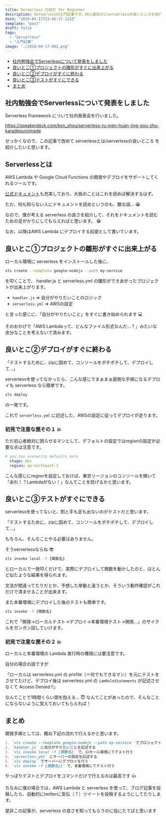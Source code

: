 ```yaml
---
title: Serverless の紹介 for Beginner
description: Serverlessの入門記事です。初心者向けにserverlessの良いところを紹介します。 
date: "2019-04-17T23:46:37.121Z"
template: "post"
draft: false
tags:
  - "Serverless"
  - "入門記事"
image: "./2019-04-17-001.png"
---
```


- [社内勉強会でServerlessについて発表をしました](#社内勉強会でserverlessについて発表をしました)
- [良いとこ①プロジェクトの雛形がすぐに出来上がる](#良いとこ①プロジェクトの雛形がすぐに出来上がる)
- [良いとこ②デプロイがすぐに終わる](#良いとこ②デプロイがすぐに終わる)
- [良いとこ③テストがすぐにできる](#良いとこ③テストがすぐにできる)
- [まとめ](#まとめ)


## 社内勉強会でServerlessについて発表をしました

Serverless Framework について社内発表会を行いました。

https://speakerdeck.com/kon_shou/serverless-ru-men-huan-jing-gou-zhu-karadepuroimade

せっかくなので、この記事で改めて serverlessとは/serverlessの良いところ を紹介したいと思います。

## Serverlessとは

AWS Lambda や Google Cloud Functions の開発やデプロイをサポートしてくれるツールです。

[公式ドキュメント](https://serverless.com/framework/)も充実しており、大抵のことはこれを読めば解決するはず。

ただ、何も知らない人にドキュメントを読めというのも、酷な話… :sob:

なので、僕が考える serverless の良さを紹介して、それをドキュメントを読むための足がかりにしてもらえればと思います。 :grin:

なお、以降はAWS Lambda にデプロイする前提として書いています。

## 良いとこ①プロジェクトの雛形がすぐに出来上がる

ローカル環境に serverless をインストールした後に、

```bash
sls create --template google-nodejs --path my-service
```

を叩くことで、 handler.js と serverless.yml の雛形ができあがったプロジェクトが出来上がります。

- `handler.js`     => 自分がやりたいことのロジック
- `serverless.yml` => AWSの設定 

と言った感じに、「自分がやりたいこと」をすぐに書き始められます :computer:

そのおかげで「AWS Lambdaって、どんなファイル形式なんだ...？」みたいな余分なことを考えないで済みます。


## 良いとこ②デプロイがすぐに終わる

「テストするために、zipに固めて、コンソールをポチポチして、デプロイして...」

serverlessを使ってなかったら、こんな感じでまぁまぁ面倒な手順になるデプロイも serverless なら簡単です。

```bash
sls deploy
``` 

の一発です。

これで `serverless.yml` に記述した、AWSの設定に従ってデプロイが走ります。

### 初見で注意な罠その１ :collision:

ただ初心者絶対に困らせるマンとして、デフォルトの設定ではregionの設定が必要な点は注意です。

```yaml:title=serverless.yml
# you can overwrite defaults here
  stage: dev
  region: ap-northeast-1
```

こんな感じにregionを設定しておけば、東京リージョンのコンソールを開いて「あれ！？Lambdaがない！」なんてことを防げるかと思います。

## 良いとこ③テストがすぐにできる

serverlessを使ってないと、割と手も足も出ないのがテストだと思います。

「テストするために、zipに固めて、コンソールをポチポチして、デプロイして...」

もちろん、そんなことやる必要はありません。

そうserverlessならね :sunglasses:

```bash
sls invoke local -f {関数名}
``` 

とローカルで一発叩くだけで、実際にデプロイして関数を動かしたのと、ほとんど似たような結果を得られます。

文法が間違ってたりだとか、予想した挙動と違うとか、そういう動作確認がこれだけで済ませることが出来ます。

また本番環境にデプロイした後のテストも簡単です。

```bash
sls invoke -f {関数名}
``` 

これで「開発→ローカルテスト→デプロイ→本番環境テスト→開発...」のサイクルをガンガン回していけます。

### 初見で注意な罠その２ :collision:

ローカルと本番環境の Lambda 実行時の権限には要注意です。

自分の場合の話ですが

「ローカルは serverless.yml の profile（＝何でもできるマン）を元にテストをさせてたけど、デプロイ後は serverless.yml の `iamRoleStatements` が記述させなくて Access Denied !!」

なんてことで1時間くらい頭を抱える... :innocent: なんてことがあったので、そんなことにならないように覚えておいてもらえれば！

## まとめ

開発手順としては、概ね下記の流れで行えるかと思います。
```markdown
1. `sls create --template google-nodejs --path my-service` でプロジェクトの雛形を作成
2. `handler.js` に自分がやりたいことを記述する
3. `sls invoke local -f {関数名}` で、ロカール環境にてテスト行う
4. `serverless.yml` にサーバーの設定を記述する
5. `sls deploy` でサーバーにデプロイを行う
6. `sls invoke -f {関数名}}` で、本番環境にてテスト行う
```

やっぱりテストとデプロイをコマンドだけで行えるのは最高です :+1:

ちなみに僕の場合では、AWS Lambda と serverless を使って、ブログ記事を投稿したら、自動的にtwitterに宣伝（？）ツイートを投稿するようにしてたりします。

是非この記事が、serverless の良さを知ってもらうのに役にたてばと思います